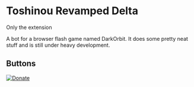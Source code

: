 Toshinou Revamped Delta
==========
Only the extension

A bot for a browser flash game named DarkOrbit.
It does some pretty neat stuff and is still under heavy development.

Buttons
----------
[![Donate](https://www.paypalobjects.com/en_US/i/btn/btn_donate_LG.gif)](https://paypal.me/dm94dani)<br/>
